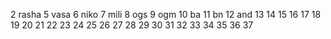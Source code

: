2 rasha
5 vasa
6 niko
7 mili
8 ogs
9 ogm
10 ba
11 bn
12 and
13 
14
15
16
17
18
19
20
21
22
23
24
25
26
27
28
29
30
31
32
33
34
35
36
37